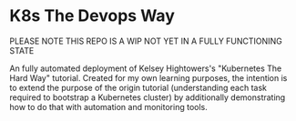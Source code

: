 # K8s The Devops Way

PLEASE NOTE THIS REPO IS A WIP NOT YET IN A FULLY FUNCTIONING STATE

An fully automated deployment of Kelsey Hightowers's "Kubernetes The Hard Way" tutorial. Created for my own learning purposes, the intention is to extend the purpose of the origin tutorial (understanding each task required to bootstrap a Kubernetes cluster) by additionally demonstrating how to do that with automation and monitoring tools.